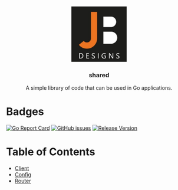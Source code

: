 <p align="center">
  <img alt="JB Designs logo" src="./assets/jb-icon.jpg" height="150"/>
  <h3 align="center">shared</h3>
  <p align="center">A simple library of code that can be used in Go applications.</p>
</p>

# Badges

[![Go Report Card](https://goreportcard.com/badge/github.com/jobaldw/shared?style=plastic)](https://goreportcard.com/report/github.com/jobaldw/shared) [![GitHub issues](https://img.shields.io/github/issues/jobaldw/shared?style=plastic)](https://github.com/jobaldw/shared/issues) [![Release Version](https://img.shields.io/github/v/release/jobaldw/shared?style=plastic)](https://img.shields.io/github/v/release/jobaldw/shared)

# Table of Contents

* [Client](https://github.com/jobaldw/shared/tree/main/client "adding/creating clients to your application")
* [Config](https://github.com/jobaldw/shared/tree/main/config "reading in JSON configs")
* [Router](https://github.com/jobaldw/shared/tree/main/router "setting up your server")
